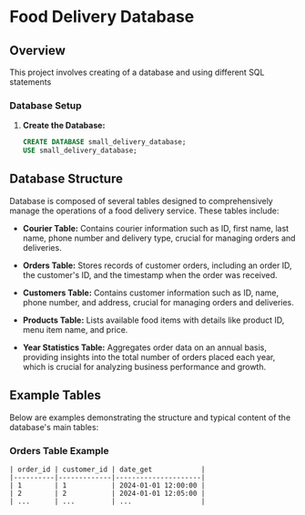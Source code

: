 # Food Delivery Database

## Overview

This project involves creating of a database and using different SQL statements

### Database Setup

1. **Create the Database:**

   ```sql
   CREATE DATABASE small_delivery_database;
   USE small_delivery_database;

## Database Structure

Database is composed of several tables designed to comprehensively manage the operations of a food delivery service. These tables include:

- **Courier Table:** Contains courier information such as ID, first name, last name, phone number and delivery type, crucial for managing orders and deliveries.

- **Orders Table:** Stores records of customer orders, including an order ID, the customer's ID, and the timestamp when the order was received.

- **Customers Table:** Contains customer information such as ID, name, phone number, and address, crucial for managing orders and deliveries.

- **Products Table:** Lists available food items with details like product ID, menu item name, and price.

- **Year Statistics Table:** Aggregates order data on an annual basis, providing insights into the total number of orders placed each year, which is crucial for analyzing business performance and growth.

## Example Tables

Below are examples demonstrating the structure and typical content of the database's main tables:

### Orders Table Example

```plaintext
| order_id | customer_id | date_get            |
|----------|-------------|---------------------|
| 1        | 1           | 2024-01-01 12:00:00 |
| 2        | 2           | 2024-01-01 12:05:00 |
| ...      | ...         | ...                 |

